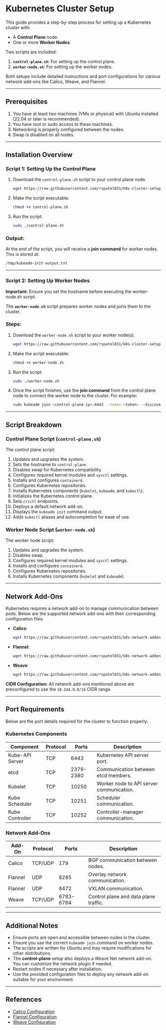 # Kubernetes Cluster Setup

This guide provides a step-by-step process for setting up a Kubernetes cluster with:
- A **Control Plane** node.
- One or more **Worker Nodes**.

Two scripts are included:
1. **`control-plane.sh`**: For setting up the control plane.
2. **`worker-node.sh`**: For setting up the worker nodes.

Both setups include detailed instructions and port configurations for various network add-ons like Calico, Weave, and Flannel.

---

## Prerequisites

1. You have at least two machines (VMs or physical) with Ubuntu installed (22.04 or later is recommended).
2. You have root or sudo access to these machines.
3. Networking is properly configured between the nodes.
4. Swap is disabled on all nodes.

---

## Installation Overview

### Script 1: Setting Up the Control Plane
1. Download the `control-plane.sh` script to your control plane node.
   ```bash
   wget https://raw.githubusercontent.com/rspatel031/k8s-cluster-setup/refs/heads/main/control-plane.sh
   ```
2. Make the script executable:
   ```bash
   chmod +x control-plane.sh
   ```
3. Run the script:
   ```bash
   sudo ./control-plane.sh

### Output:
At the end of the script, you will receive a **join command** for worker nodes. This is stored at:
```bash
/tmp/kubeadm-init-output.txt
```

---

### Script 2: Setting Up Worker Nodes
**Important:** Ensure you set the hostname before executing the worker-node.sh script.

The **`worker-node.sh`** script prepares worker nodes and joins them to the cluster.

### Steps:

1. Download the `worker-node.sh` script to your worker node(s).
   ```bash
   wget https://raw.githubusercontent.com/rspatel031/k8s-cluster-setup/refs/heads/main/worker-node.sh
   ```
2. Make the script executable:
   ```bash
   chmod +x worker-node.sh
   ```
3. Run the script:
   ```bash
   sudo ./worker-node.sh
   ```
4. Once the script finishes, use the **join command** from the control plane node to connect the worker node to the cluster. For example:
   ```bash
   sudo kubeadm join <control-plane-ip>:6443 --token <token> --discovery-token-ca-cert-hash sha256:<hash>
   ```
---

## Script Breakdown

### Control Plane Script (`control-plane.sh`)
The control plane script:
1. Updates and upgrades the system.
2. Sets the hostname to `control-plane`.
3. Disables swap for Kubernetes compatibility.
4. Configures required kernel modules and `sysctl` settings.
5. Installs and configures `containerd`.
6. Configures Kubernetes repositories.
7. Installs Kubernetes components (`kubelet`, `kubeadm`, and `kubectl`).
8. Initializes the Kubernetes control plane.
9. Sets `crictl` endpoints.
10. Deploys a default network add-on.
11. Displays the `kubeadm init` command output.
12. Adds `kubectl` aliases and autocompletion for ease of use.

### Worker Node Script (`worker-node.sh`)
The worker node script:
1. Updates and upgrades the system.
2. Disables swap.
3. Configures required kernel modules and `sysctl` settings.
4. Installs and configures `containerd`.
5. Configures Kubernetes repositories.
6. Installs Kubernetes components (`kubelet` and `kubeadm`).

---

## Network Add-Ons

Kubernetes requires a network add-on to manage communication between pods. Below are the supported network add-ons with their corresponding configuration files:

- **Calico**:
  ```bash
  wget https://raw.githubusercontent.com/rspatel031/k8s-network-addon/refs/heads/main/calico/calico.yaml
  ```
- **Flannel**:
  ```bash
  wget https://raw.githubusercontent.com/rspatel031/k8s-network-addon/refs/heads/main/flannel/flannel.yaml
  ```
- **Weave**:
  ```bash
  wget https://raw.githubusercontent.com/rspatel031/k8s-network-addon/refs/heads/main/weave/weave.yaml
  ```

**CIDR Configuration:** All network add-ons mentioned above are preconfigured to use the `10.244.0.0/16` CIDR range.

---

## Port Requirements

Below are the port details required for the cluster to function properly:

### Kubernetes Components
| Component          | Protocol | Ports      | Description                           |
|--------------------|----------|------------|---------------------------------------|
| Kube-API Server    | TCP      | 6443       | Kubernetes API server port.           |
| etcd               | TCP      | 2379-2380  | Communication between etcd members.   |
| Kubelet            | TCP      | 10250      | Worker node to API server communication. |
| Kube Scheduler     | TCP      | 10251      | Scheduler communication.              |
| Kube Controller    | TCP      | 10252      | Controller-manager communication.     |

### Network Add-Ons
| Add-On  | Protocol | Ports      | Description                               |
|---------|----------|------------|-------------------------------------------|
| Calico  | TCP/UDP  | 179        | BGP communication between nodes.         |
| Flannel | UDP      | 8285       | Overlay network communication.           |
| Flannel | UDP      | 8472       | VXLAN communication.                     |
| Weave   | TCP/UDP  | 6783-6784  | Control plane and data plane traffic.    |

---

## Additional Notes

- Ensure ports are open and accessible between nodes in the cluster.
- Ensure you use the correct `kubeadm join` command on worker nodes.
- The scripts are written for Ubuntu and may require modifications for other distributions.
- The **control-plane** setup also deploys a Weave Net network add-on. You can customize the network plugin if needed.
- Restart nodes if necessary after installation.
- Use the provided configuration files to deploy any network add-on suitable for your environment.

---

## References

- [Calico Configuration](https://raw.githubusercontent.com/rspatel031/k8s-network-addon/refs/heads/main/calico/calico.yaml)
- [Flannel Configuration](https://raw.githubusercontent.com/rspatel031/k8s-network-addon/refs/heads/main/flannel/flannel.yaml)
- [Weave Configuration](https://raw.githubusercontent.com/rspatel031/k8s-network-addon/refs/heads/main/weave/weave.yaml)
